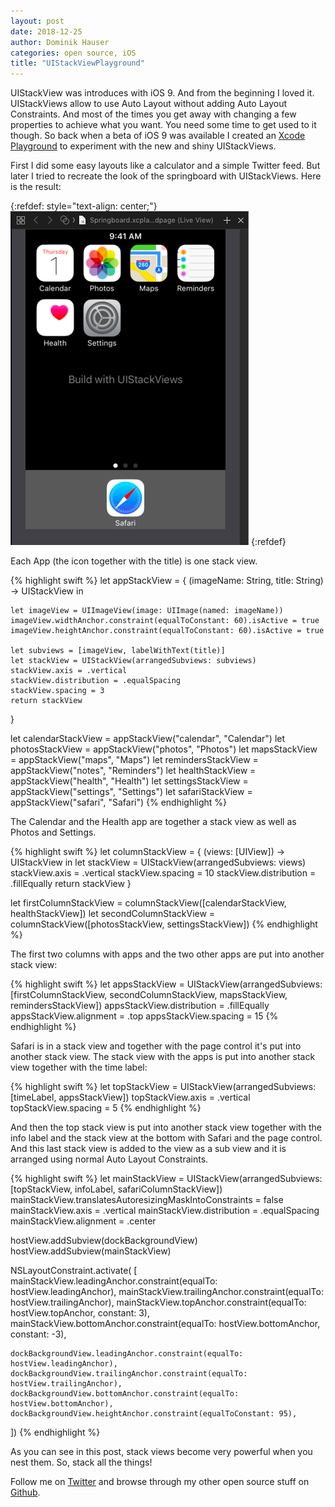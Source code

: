 ```yaml
---
layout: post
date: 2018-12-25
author: Dominik Hauser
categories: open source, iOS
title: "UIStackViewPlayground"
---
```


UIStackView was introduces with iOS 9. And from the beginning I loved it. UIStackViews allow to use Auto Layout without adding Auto Layout Constraints. And most of the times you get away with changing a few properties to achieve what you want. You need some time to get used to it though. So back when a beta of iOS 9 was available I created an [Xcode Playground](https://github.com/dasdom/UIStackViewPlayground) to experiment with the new and shiny UIStackViews.

First I did some easy layouts like a calculator and a simple Twitter feed. But later I tried to recreate the look of the springboard with UIStackViews. Here is the result:

{:refdef: style="text-align: center;"}
![](../assets/2018-12-25/01.png)
{:refdef}

Each App (the icon together with the title) is one stack view. 

{% highlight swift %}
let appStackView = { (imageName: String, title: String) -> UIStackView in
    
    let imageView = UIImageView(image: UIImage(named: imageName))
    imageView.widthAnchor.constraint(equalToConstant: 60).isActive = true
    imageView.heightAnchor.constraint(equalToConstant: 60).isActive = true
        
    let subviews = [imageView, labelWithText(title)]
    let stackView = UIStackView(arrangedSubviews: subviews)
    stackView.axis = .vertical
    stackView.distribution = .equalSpacing
    stackView.spacing = 3
    return stackView
}

let calendarStackView = appStackView("calendar", "Calendar")
let photosStackView = appStackView("photos", "Photos")
let mapsStackView = appStackView("maps", "Maps")
let remindersStackView = appStackView("notes", "Reminders")
let healthStackView = appStackView("health", "Health")
let settingsStackView = appStackView("settings", "Settings")
let safariStackView = appStackView("safari", "Safari")
{% endhighlight %}

The Calendar and the Health app are together a stack view as well as Photos and Settings.

{% highlight swift %}
let columnStackView = { (views: [UIView]) -> UIStackView in
    let stackView = UIStackView(arrangedSubviews: views)
    stackView.axis = .vertical
    stackView.spacing = 10
    stackView.distribution = .fillEqually
    return stackView
}

let firstColumnStackView = columnStackView([calendarStackView,
                                            healthStackView])
let secondColumnStackView = columnStackView([photosStackView,
                                             settingsStackView])
{% endhighlight %}

The first two columns with apps and the two other apps are put into another stack view:

{% highlight swift %}
let appsStackView = UIStackView(arrangedSubviews: [firstColumnStackView,
                                                   secondColumnStackView,
                                                   mapsStackView,
                                                   remindersStackView])
appsStackView.distribution = .fillEqually
appsStackView.alignment = .top
appsStackView.spacing = 15
{% endhighlight %}

Safari is in a stack view and together with the page control it's put into another stack view. The stack view with the apps is put into another stack view together with the time label:

{% highlight swift %}
let topStackView = UIStackView(arrangedSubviews: [timeLabel, appsStackView])
topStackView.axis = .vertical
topStackView.spacing = 5
{% endhighlight %}

And then the top stack view is put into another stack view together with the info label and the stack view at the bottom with Safari and the page control. And this last stack view is added to the view as a sub view and it is arranged using normal Auto Layout Constraints.

{% highlight swift %}
let mainStackView = UIStackView(arrangedSubviews: [topStackView, infoLabel, safariColumnStackView])
mainStackView.translatesAutoresizingMaskIntoConstraints = false
mainStackView.axis = .vertical
mainStackView.distribution = .equalSpacing
mainStackView.alignment = .center

hostView.addSubview(dockBackgroundView)
hostView.addSubview(mainStackView)

NSLayoutConstraint.activate(
  [
    mainStackView.leadingAnchor.constraint(equalTo: hostView.leadingAnchor),
    mainStackView.trailingAnchor.constraint(equalTo: hostView.trailingAnchor),
    mainStackView.topAnchor.constraint(equalTo: hostView.topAnchor, constant: 3),
    mainStackView.bottomAnchor.constraint(equalTo: hostView.bottomAnchor, constant: -3),
    
    dockBackgroundView.leadingAnchor.constraint(equalTo: hostView.leadingAnchor),
    dockBackgroundView.trailingAnchor.constraint(equalTo: hostView.trailingAnchor),
    dockBackgroundView.bottomAnchor.constraint(equalTo: hostView.bottomAnchor),
    dockBackgroundView.heightAnchor.constraint(equalToConstant: 95),
  ])
  {% endhighlight %}
  
  As you can see in this post, stack views become very powerful when you nest them. So, stack all the things!
  
  Follow me on [Twitter](https://twitter.com/dasdom) and browse through my other open source stuff on [Github](https://github.com/dasdom).

